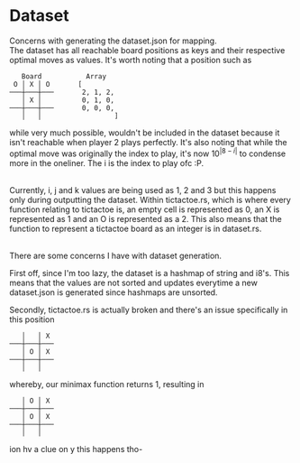 # Dataset
Concerns with generating the dataset.json for mapping.  
The dataset has all reachable board positions as keys and their respective 
optimal moves as values. It's worth noting that a position such as 
```
   Board           Array            
 O │ X │ O       [
───┼───┼───       2, 1, 2,
   │ X │          0, 1, 0,
───┼───┼───       0, 0, 0,
   │   │                  ]
```
while very much possible, wouldn't be included in the dataset because it isn't reachable when player 2 plays perfectly. It's also noting that while the optimal
move was originally the index to play, it's now $10^{|8 - i|}$ to condense more in the oneliner. The i is the index to play ofc :P.
<br><br>
  
Currently, i, j and k values are being used as 1, 2 and 3 but this happens only
during outputting the dataset. Within tictactoe.rs, which is where every
function relating to tictactoe is, an empty cell is represented as 0, an X is
represented as 1 and an O is represented as a 2. This also means that the 
function to represent a tictactoe board as an integer is in dataset.rs.
<br><br>
  
There are some concerns I have with dataset generation.  
  
First off, since I'm too lazy, the dataset is a hashmap of string and i8's. This means that the values are not sorted and updates everytime a new dataset.json is generated since hashmaps are unsorted.  
  
Secondly, tictactoe.rs is actually broken and there's an issue specifically in
this position
```
   │   │ X
───┼───┼───
   │ O │ X
───┼───┼───
   │   │
```
whereby, our minimax function returns 1, resulting in
```
   │ O │ X
───┼───┼───
   │ O │ X
───┼───┼───
   │   │
```  
ion hv a clue on y this happens tho-